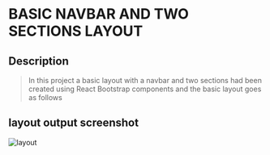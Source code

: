 # BASIC NAVBAR AND TWO SECTIONS LAYOUT

## Description

> In this project a basic layout with a navbar and two sections had been created using React Bootstrap components and the basic layout goes as follows

## layout output screenshot

![layout](https://user-images.githubusercontent.com/112842592/205047147-5d9b641a-6222-4e93-8af4-466f89994e2f.png)


